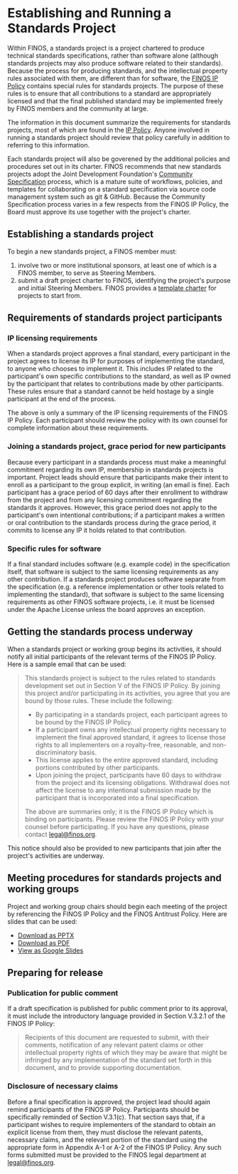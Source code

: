 # Establishing and Running a Standards Project

Within FINOS, a standards project is a project chartered to produce technical standards specifications, rather than software alone (although standards projects may also produce software related to their standards). Because the process for producing standards, and the intellectual property rules associated with them, are different than for software, the [FINOS IP Policy](../IP-Policy.pdf) contains special rules for standards projects. The purpose of these rules is to ensure that all contributions to a standard are appropriately licensed and that the final published standard may be implemented freely by FINOS members and the community at large.

The information in this document summarize the requirements for standards projects, most of which are found in the [IP Policy](../IP-Policy.pdf). Anyone involved in running a standards project should review that policy carefully in addition to referring to this information. 

Each standards project will also be goverened by the additional policies and procedures set out in its charter. FINOS recommends that new standards projects adopt the Joint Development Foundation's [Community Specification](https://github.com/CommunitySpecification/1.0) process, which is a mature suite of workflows, policies, and templates for collaborating on a standard specification via source code management system such as git & GitHub. Because the Community Specification process varies in a few respects from the FINOS IP Policy, the Board must approve its use together with the project's charter.

## Establishing a standards project

To begin a new standards project, a FINOS member must:
1. involve two or more institutional sponsors, at least one of which is a FINOS member, to serve as Steering Members.
2. submit a draft project charter to FINOS, identifying the project's purpose and initial Steering Members. FINOS provides a [template charter](CONTRIBUTING.standards.md) for projects to start from.

## Requirements of standards project participants

### IP licensing requirements

When a standards project approves a final standard, every participant in the project agrees to license its IP for purposes of implementing the standard, to anyone who chooses to implement it. This includes IP related to the participant's own specific contributions to the standard, as well as IP owned by the participant that relates to contributions made by other participants. These rules ensure that a standard cannot be held hostage by a single participant at the end of the process.

The above is only a summary of the IP licensing requirements of the FINOS IP Policy. Each participant should review the policy with its own counsel for complete information about these requirements.

### Joining a standards project, grace period for new participants

Because every participant in a standards process must make a meaningful commitment regarding its own IP, membership in standards projects is important. Project leads should ensure that participants make their intent to enroll as a participant to the group explicit, in writing (an email is fine). Each participant has a grace period of 60 days after their enrollment to withdraw from the project and from any licensing commitment regarding the standards it approves. However, this grace period does not apply to the participant's own intentional contributions; if a participant makes a written or oral contribution to the standards process during the grace period, it commits to license any IP it holds related to that contribution.

### Specific rules for software

If a final standard includes software (e.g. example code) in the specification itself, that software is subject to the same licensing requirements as any other contribution. If a standards project produces software separate from the specification (e.g. a reference implementation or other tools related to implementing the standard), that software is subject to the same licensing requirements as other FINOS software projects, i.e. it must be licensed under the Apache License unless the board approves an exception.

## Getting the standards process underway

When a standards project or working group begins its activities, it should notify all initial participants of the relevant terms of the FINOS IP Policy. Here is a sample email that can be used:

>This standards project is subject to the rules related to standards development set out in Section V of the FINOS IP Policy. By joining this project and/or participating in its activities, you agree that you are bound by those rules. These include the following:
>
> * By participating in a standards project, each participant agrees to be bound by the FINOS IP Policy.
> * If a participant owns any intellectual property rights necessary to implement the final approved standard, it agrees to license those rights to all implementers on a royalty-free, reasonable, and non-discriminatory basis. 
> * This license applies to the entire approved standard, including portions contributed by other participants.
> * Upon joining the project, participants have 60 days to withdraw from the project and its licensing obligations. Withdrawal does not affect the license to any intentional submission made by the participant that is incorporated into a final specification.
>
> The above are summaries only; it is the FINOS IP Policy which is binding on participants. Please review the FINOS IP Policy with your counsel before participating. If you have any questions, please contact legal@finos.org.

This notice should also be provided to new participants that join after the project's activities are underway.

## Meeting procedures for standards projects and working groups

Project and working group chairs should begin each meeting of the project by referencing the FINOS IP Policy and the FINOS Antitrust Policy. Here are slides that can be used:

* [Download as PPTX](../Compliance-Slides/Standards-Project-Compliance-Slides.pptx)
* [Download as PDF](../Compliance-Slides/Standards-Project-Compliance-Slides.pdf)
* [View as Google Slides](https://docs.google.com/presentation/d/1Jhaqsb0FZoCViiYpCvfC6sMymyg8QCI01bd0gnffQx4/edit?usp=sharing)

## Preparing for release

### Publication for public comment

If a draft specification is published for public comment prior to its approval, it must include the introductory language provided in Section V.3.2.1 of the FINOS IP Policy:

> Recipients of this document are requested to submit, with their comments, notification of any relevant patent claims or other intellectual property rights of which they may be aware that might be infringed by any implementation of the standard set forth in this document, and to provide supporting documentation.

### Disclosure of necessary claims

Before a final specification is approved, the project lead should again remind participants of the FINOS IP Policy. Participants should be specifically reminded of Section V.3.1(c). That section says that, if a participant wishes to require implementers of the standard to obtain an explicit license from them, they must disclose the relevant patents, necessary claims, and the relevant portion of the standard using the appropriate form in Appendix A-1 or A-2 of the FINOS IP Policy. Any such forms submitted must be provided to the FINOS legal department at legal@finos.org.
